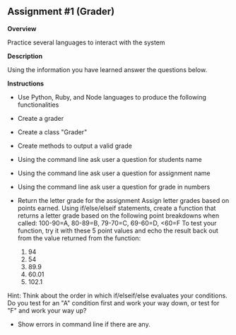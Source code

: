 ## Assignment #1 (Grader)


**Overview**

Practice several languages to interact with the system


**Description**

Using the information you have learned answer the questions below.

**Instructions**

* Use Python, Ruby, and Node languages to produce the following functionalities

* Create a grader

* Create a class "Grader"

* Create methods to output a valid grade

* Using the command line ask user a question for students name

* Using the command line ask user a question for assignment name

* Using the command line ask user a question for grade in numbers

* Return the letter grade for the assignment
Assign letter grades based on points earned. Using if/else/elseif statements, create a function that returns a letter grade based on the following point breakdowns when called:
100-90=A, 80-89=B, 79-70=C, 69-60=D, <60=F
To test your function, try it with these 5 point values and echo the result back out from the value returned from the function:

	1. 94
	2. 54
	3. 89.9
	4. 60.01
	5. 102.1

Hint: Think about the order in which if/elseif/else evaluates your conditions. Do you test for an "A" condition first and work your way down, or test for "F" and work your way up?

* Show errors in command line if there are any.